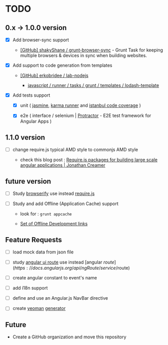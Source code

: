 # TODO

## 0.x -> 1.0.0 version

- [x] Add browser-sync support

  * [[GitHub] shakyShane / grunt-browser-sync](https://github.com/shakyShane/grunt-browser-sync) - Grunt Task for keeping multiple browsers & devices in sync when building websites.

- [x] Add support to code generation from templates 

  - [[GitHub] erkobridee / lab-nodejs](https://github.com/erkobridee/lab-nodejs)

    - [javascript / runner / tasks / grunt / templates / lodash-template](https://github.com/erkobridee/lab-nodejs/tree/master/javascript/runner/task/grunt/templates/lodash-template)

- [x] Add tests support

  - [x] unit ( [jasmine](https://jasmine.github.io/), [karma runner](https://karma-runner.github.io/) and [istanbul code coverage](https://gotwarlost.github.io/istanbul/) )

  - [x] e2e ( interface / selenium | [Protractor](https://angular.github.io/protractor/) - E2E test framework for Angular Apps )


## 1.1.0 version

- [ ] change require.js typical AMD style to commonjs AMD style 

  - check this blog post : [Require.js packages for building large scale angular applications | Jonathan Creamer](http://jonathancreamer.com/require-js-packages-for-building-large-scale-angular-applications/)


## future version

- [ ] Study [browserify](http://browserify.org/) use instead [require.js](http://requirejs.org/)

- [ ] Study and add Offline (Application Cache) support

  * look for : `grunt appcache`

  * [Set of Offline Development links](https://github.com/soudev/knowledge.mine/blob/master/stuff/frontend.html5.md#offline)


## Feature Requests

- [ ] load mock data from json file

- [ ] study [angular ui route](https://github.com/angular-ui/ui-router) use instead [angular $route](https://docs.angularjs.org/api/ngRoute/service/$route)

- [ ] create angular constant to event's name

- [ ] add i18n support

- [ ] define and use an Angular.js NavBar directive

- [ ] create [yeoman](http://yeoman.io/) [generator](http://yeoman.io/authoring/)


## Future

* Create a GitHub organization and move this repository
